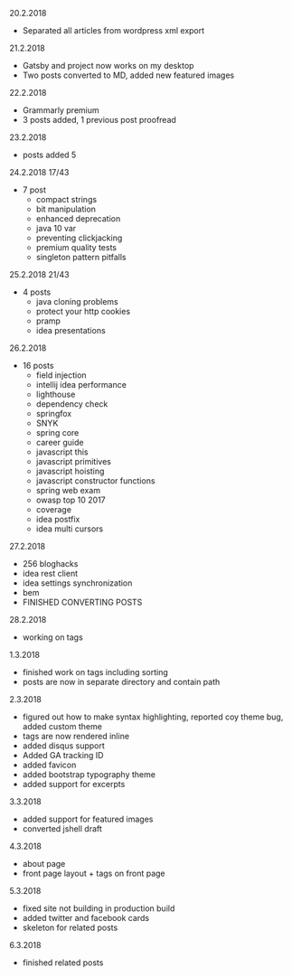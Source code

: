 20.2.2018
- Separated all articles from wordpress xml export

21.2.2018
- Gatsby and project now works on my desktop
- Two posts converted to MD, added new featured images

22.2.2018
- Grammarly premium
- 3 posts added, 1 previous post proofread

23.2.2018
- posts added 5

24.2.2018 17/43
- 7 post
    - compact strings
    - bit manipulation
    - enhanced deprecation
    - java 10 var
    - preventing clickjacking
    - premium quality tests
    - singleton pattern pitfalls
    
25.2.2018 21/43
- 4 posts
    - java cloning problems    
    - protect your http cookies
    - pramp
    - idea presentations
    
26.2.2018
- 16 posts    
   - field injection
   - intellij idea performance
   - lighthouse
   - dependency check
   - springfox
   - SNYK
   - spring core
   - career guide
   - javascript this
   - javascript primitives
   - javascript hoisting
   - javascript constructor functions
   - spring web exam
   - owasp top 10 2017
   - coverage
   - idea postfix
   - idea multi cursors
   
   
27.2.2018
- 256 bloghacks   
- idea rest client
- idea settings synchronization
- bem
- FINISHED CONVERTING POSTS

28.2.2018
- working on tags

1.3.2018
- finished work on tags including sorting
- posts are now in separate directory and contain path

2.3.2018
- figured out how to make syntax highlighting, reported coy theme bug, 
added custom theme
- tags are now rendered inline
- added disqus support
- Added GA tracking ID
- added favicon
- added bootstrap typography theme
- added support for excerpts

3.3.2018
- added support for featured images
- converted jshell draft

4.3.2018
- about page
- front page layout + tags on front page

5.3.2018
- fixed site not building in production build
- added twitter and facebook cards
- skeleton for related posts

6.3.2018
- finished related posts
